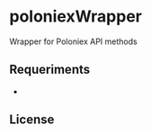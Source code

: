 # poloniexWrapper
Wrapper for Poloniex API methods 

## Requeriments
-
## License 

<a href="./LICENSE"></a>

